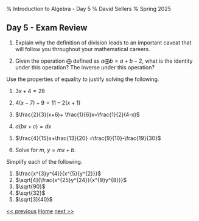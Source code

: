 % Introduction to Algebra - Day 5
% David Sellers
% Spring 2025

## Day 5 - Exam Review

1. Explain why the definition of division leads to an important caveat that will follow you throughout your mathematical careers.

1. Given the operation $\bigoplus$ defined as $a \bigoplus b = a + b -2$, what is the identity under this operation? The inverse under this operation?

Use the properties of equality to justify solving the following.

1. $3x+4=28$
1. $4(x-7)+9=11-2(x+1)$
1. $\frac{2}{3}(x+6)+ \frac{1}{6}x=\frac{1}{2}(4-x)$
1. $a(bx+c)=dx$
1. $\frac{4}{15}x+\frac{13}{20} =\frac{9}{10}-\frac{19}{30}$

1. Solve for $m$, $y=mx+b.$

Simplify each of the following.

1. $\frac{x^{3}y^{4}}{x^{5}{y^{2}}}$
1. $\sqrt[4]{\frac{x^{25}y^{24}}{x^{9}y^{8}}}$
1. $\sqrt{90}$
1. $\sqrt{32}$
1. $\sqrt[3]{40}$

[<< previous](day4.html) [Home](../algebra.html) [next >>](test.html)
